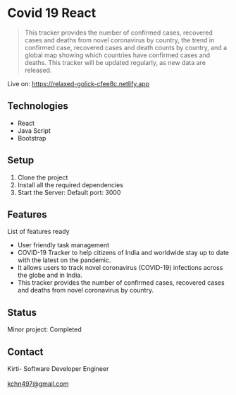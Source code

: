 # Covid 19 React

> This tracker provides the number of confirmed cases, recovered cases and deaths from novel coronavirus by country, the trend in confirmed case, recovered cases and death counts by country, and a global map showing which countries have confirmed cases and deaths. This tracker will be updated regularly, as new data are released.

Live on: https://relaxed-golick-cfee8c.netlify.app

## Technologies
* React
* Java Script
* Bootstrap

## Setup
1. Clone the project
2. Install all the required dependencies
3. Start the Server: Default port: 3000

## Features
List of features ready
*  User friendly task management
*  COVID-19 Tracker to help citizens of India and worldwide stay up to date with the latest on the pandemic. 
*  It allows users to track novel coronavirus (COVID-19) infections across the globe and in India.
*  This tracker provides the number of confirmed cases, recovered cases and deaths from novel coronavirus by country.

## Status
Minor project: Completed

## Contact
Kirti- Software Developer Engineer
<br/>
<br/>
kchn497@gmail.com

